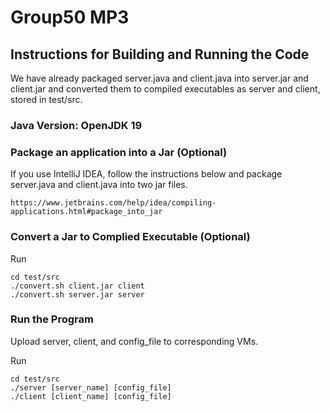 # Group50 MP3


## Instructions for Building and Running the Code
We have already packaged server.java and client.java into server.jar and client.jar and converted them to compiled executables as server and client, stored in test/src.

### Java Version: OpenJDK 19

### Package an application into a Jar (Optional)
If you use IntelliJ IDEA, follow the instructions below and package server.java and client.java into two jar files. 

    https://www.jetbrains.com/help/idea/compiling-applications.html#package_into_jar

### Convert a Jar to Complied Executable (Optional)
Run
```
cd test/src
./convert.sh client.jar client
./convert.sh server.jar server
```
### Run the Program
Upload server, client, and config_file to corresponding VMs.

Run
```
cd test/src
./server [server_name] [config_file]
./client [client_name] [config_file]
```
